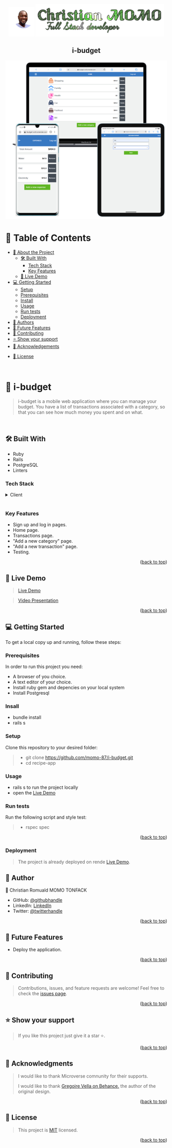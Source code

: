 <a name="readme-top"></a>
<div align="center">
  <img src="./photo.png" alt="photo" width="80"/>
  <img src="./intro.png" alt="logo"/>
  <br/>  
  <h2><b>i-budget</b></h2>
</div>
<div align="center">
  <img src="./card7.png" alt="screenshot"/>
</div>

# 📗 Table of Contents
- [📖 About the Project](#about-project)
  - [🛠 Built With](#built-with)
    - [Tech Stack](#tech-stack)
    - [Key Features](#key-features)
  - [🚀 Live Demo](#live-demo)
- [💻 Getting Started](#getting-started)
  - [Setup](#setup)
  - [Prerequisites](#prerequisites)
  - [Install](#install)
  - [Usage](#usage)
  - [Run tests](#run-tests)
  - [Deployment](#triangular_flag_on_post-deployment)
- [👥 Authors](#authors)
- [🔭 Future Features](#future-features)
- [🤝 Contributing](#contributing)
- [⭐️ Show your support](#support)
- [🙏 Acknowledgements](#acknowledgements)
<!-- - [❓ FAQ (OPTIONAL)](#faq) -->
- [📝 License](#license)

<br>

# 📖 i-budget <a name="API-based webapp"></a>
> i-budget is a mobile web application where you can manage your budget. You have a list of transactions associated with a category, so that you can see how much money you spent and on what. 
<br>

## 🛠 Built With <a name="built-with"></a>
- Ruby
- Rails
- PostgreSQL
- Linters
  
### Tech Stack <a name="tech-stack"></a>
<details>
  <summary>Client</summary>
  <ul>
    <li><a href="https://www.ruby-lang.org/en/">Ruby</a></li>
    <li><a href="https://guides.rubyonrails.org/">Rails</a></li>
    <li><a href="https://www.postgresql.org/">PostgreSQL</a></li>
  </ul>
</details>
<br>

### Key Features <a name="key-features"></a>
- Sign up and log in pages.
- Home page.
- Transactions page.
- "Add a new category" page.
- "Add a new transaction" page.
- Testing.


<p align="right">(<a href="#readme-top">back to top</a>)</p>

## 🚀 Live Demo <a name="live-demo"></a>
>[Live Demo](https://ibudget-wct3.onrender.com/)

> [Video Presentation](https://www.loom.com/share/5e12b1670321432d8a1b5490043fd593?sid=7660ce17-624d-455d-a604-c291d6c086e5)
<p align="right">(<a href="#readme-top">back to top</a>)</p>

## 💻 Getting Started <a name="getting-started"></a>
To get a local copy up and running, follow these steps:

### Prerequisites
In order to run this project you need:
- A browser of you choice.
- A text editor of your choice.
- Install ruby gem and depencies on your local system
- Install Postgresql

### Insall
- bundle install
- rails s

### Setup

Clone this repository to your desired folder:
> - git clone https://github.com/momo-87/i-budget.git
> - cd recipe-app
### Usage
- rails s to run the project locally
- open the [Live Demo](https://ibudget-wct3.onrender.com/)
### Run tests
Run the following script and style test:
> - rspec spec
<p align="right">(<a href="#readme-top">back to top</a>)</p>

### Deployment
> The project is already deployed on rende [Live Demo](https://ibudget-wct3.onrender.com/).

## 👥 Author <a name="authors"></a>
👤 Christian Romuald MOMO TONFACK
- GitHub: [@githubhandle](https://github.com/Momo-87)
- LinkedIn: [LinkedIn](https://www.linkedin.com/in/christian-momo/)
- Twitter: [@twitterhandle](https://twitter.com/Momo_yde)
<p align="right">(<a href="#readme-top">back to top</a>)</p>


## 🔭 Future Features <a name="future-features"></a>
- Deploy the application.
<p align="right">(<a href="#readme-top">back to top</a>)</p>

## 🤝 Contributing <a name="contributing"></a>
> Contributions, issues, and feature requests are welcome!
Feel free to check the [issues page](https://github.com/momo-87/i-budget/issues).
<p align="right">(<a href="#readme-top">back to top</a>)</p>


## ⭐️ Show your support <a name="support"></a>
>If you like this project just give it a star ⭐️.
<p align="right">(<a href="#readme-top">back to top</a>)</p>

## 🙏 Acknowledgments <a name="acknowledgements"></a>
>I would like to thank Microverse comnunity for their supports.
> <p>I would like to thank <a href = "https://www.behance.net/gregoirevella"> Gregoire Vella on Behance.</a> the author of the original design.</p>

<p align="right">(<a href="#readme-top">back to top</a>)</p>

## 📝 License <a name="license"></a>
>This project is [MIT](./LICENSE) licensed.
<p align="right">(<a href="#readme-top">back to top</a>)</p>
